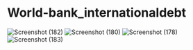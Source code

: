 # World-bank_internationaldebt
![Screenshot (182)](https://user-images.githubusercontent.com/100995240/156878285-938acdbb-0944-46cd-abdf-2addecad8bc9.png)
![Screenshot (180)](https://user-images.githubusercontent.com/100995240/156878312-0925e2f9-0793-4293-88cf-c44edfa85048.png)
![Screenshot (178)](https://user-images.githubusercontent.com/100995240/156878365-7e09283c-48ce-4d59-84c2-542e49bffe7c.png)
![Screenshot (183)](https://user-images.githubusercontent.com/100995240/156878605-a42ea9cb-d6e9-4fb6-910e-a81bec269830.png)
